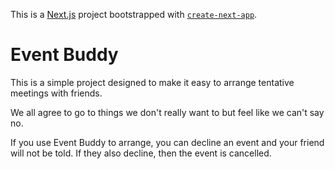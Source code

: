 This is a [Next.js](https://nextjs.org) project bootstrapped with [`create-next-app`](https://nextjs.org/docs/app/api-reference/cli/create-next-app).

# Event Buddy

This is a simple project designed to make it easy to arrange tentative meetings with friends.

We all agree to go to things we don't really want to but feel like we can't say no.

If you use Event Buddy to arrange, you can decline an event and your friend will not be told. If they also decline, then the event is cancelled.
